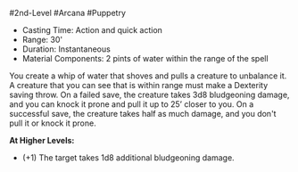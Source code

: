 #2nd-Level #Arcana #Puppetry
 
- Casting Time: Action and quick action
- Range: 30'
- Duration: Instantaneous
- Material Components: 2 pints of water within the range of the spell
 
You create a whip of water that shoves and pulls a creature to unbalance it. A creature that you can see that is within range must make a Dexterity saving throw. On a failed save, the creature takes 3d8 bludgeoning damage, and you can knock it prone and pull it up to 25’ closer to you. On a successful save, the creature takes half as much damage, and you don't pull it or knock it prone.
 
**At Higher Levels:** 
* (+1) The target takes 1d8 additional bludgeoning damage.